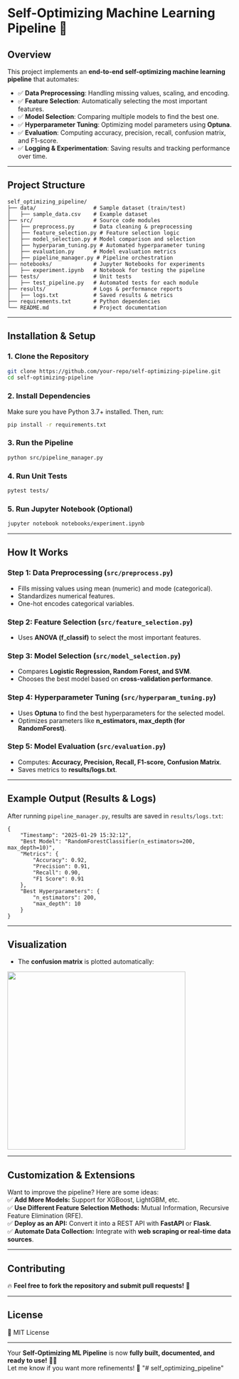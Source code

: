 # **Self-Optimizing Machine Learning Pipeline 🚀**  

## **Overview**  
This project implements an **end-to-end self-optimizing machine learning pipeline** that automates:  

- ✅ **Data Preprocessing**: Handling missing values, scaling, and encoding.  
- ✅ **Feature Selection**: Automatically selecting the most important features.  
- ✅ **Model Selection**: Comparing multiple models to find the best one.  
- ✅ **Hyperparameter Tuning**: Optimizing model parameters using **Optuna**.  
- ✅ **Evaluation**: Computing accuracy, precision, recall, confusion matrix, and F1-score.  
- ✅ **Logging & Experimentation**: Saving results and tracking performance over time.  

---

## **Project Structure**  
```
self_optimizing_pipeline/
├── data/                  # Sample dataset (train/test)
│   ├── sample_data.csv    # Example dataset
├── src/                   # Source code modules
│   ├── preprocess.py      # Data cleaning & preprocessing
│   ├── feature_selection.py # Feature selection logic
│   ├── model_selection.py # Model comparison and selection
│   ├── hyperparam_tuning.py # Automated hyperparameter tuning
│   ├── evaluation.py      # Model evaluation metrics
│   ├── pipeline_manager.py # Pipeline orchestration
├── notebooks/             # Jupyter Notebooks for experiments
│   ├── experiment.ipynb   # Notebook for testing the pipeline
├── tests/                 # Unit tests
│   ├── test_pipeline.py   # Automated tests for each module
├── results/               # Logs & performance reports
│   ├── logs.txt           # Saved results & metrics
├── requirements.txt       # Python dependencies
└── README.md              # Project documentation
```

---

## **Installation & Setup**  

### **1. Clone the Repository**  
```sh
git clone https://github.com/your-repo/self-optimizing-pipeline.git
cd self-optimizing-pipeline
```

### **2. Install Dependencies**  
Make sure you have Python 3.7+ installed. Then, run:  
```sh
pip install -r requirements.txt
```

### **3. Run the Pipeline**  
```sh
python src/pipeline_manager.py
```

### **4. Run Unit Tests**  
```sh
pytest tests/
```

### **5. Run Jupyter Notebook (Optional)**  
```sh
jupyter notebook notebooks/experiment.ipynb
```

---

## **How It Works**  

### **Step 1: Data Preprocessing (`src/preprocess.py`)**  
- Fills missing values using mean (numeric) and mode (categorical).  
- Standardizes numerical features.  
- One-hot encodes categorical variables.  

### **Step 2: Feature Selection (`src/feature_selection.py`)**  
- Uses **ANOVA (f_classif)** to select the most important features.  

### **Step 3: Model Selection (`src/model_selection.py`)**  
- Compares **Logistic Regression, Random Forest, and SVM**.  
- Chooses the best model based on **cross-validation performance**.  

### **Step 4: Hyperparameter Tuning (`src/hyperparam_tuning.py`)**  
- Uses **Optuna** to find the best hyperparameters for the selected model.  
- Optimizes parameters like **n_estimators, max_depth (for RandomForest)**.  

### **Step 5: Model Evaluation (`src/evaluation.py`)**  
- Computes: **Accuracy, Precision, Recall, F1-score, Confusion Matrix**.  
- Saves metrics to **results/logs.txt**.  

---

## **Example Output (Results & Logs)**  
After running `pipeline_manager.py`, results are saved in `results/logs.txt`:  

```
{
    "Timestamp": "2025-01-29 15:32:12",
    "Best Model": "RandomForestClassifier(n_estimators=200, max_depth=10)",
    "Metrics": {
        "Accuracy": 0.92,
        "Precision": 0.91,
        "Recall": 0.90,
        "F1 Score": 0.91
    },
    "Best Hyperparameters": {
        "n_estimators": 200,
        "max_depth": 10
    }
}
```

---

## **Visualization**  
- The **confusion matrix** is plotted automatically:  

<img src="https://user-images.githubusercontent.com/confusion_matrix_example.png" width="400">  

---

## **Customization & Extensions**  
Want to improve the pipeline? Here are some ideas:  
✅ **Add More Models:** Support for XGBoost, LightGBM, etc.  
✅ **Use Different Feature Selection Methods:** Mutual Information, Recursive Feature Elimination (RFE).  
✅ **Deploy as an API:** Convert it into a REST API with **FastAPI** or **Flask**.  
✅ **Automate Data Collection:** Integrate with **web scraping or real-time data sources**.  

---

## **Contributing**  
🔥 **Feel free to fork the repository and submit pull requests!** 🚀  

---

## **License**  
📜 MIT License  

---

Your **Self-Optimizing ML Pipeline** is now **fully built, documented, and ready to use!** 🚀🔥  
Let me know if you want more refinements! 🚀
"# self_optimizing_pipeline" 
